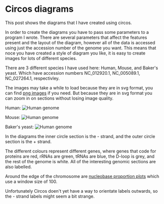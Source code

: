 # Circos diagrams
This post shows the diagrams that I have created using circos.

In order to create the diagrams you have to pass some parameters to a program I wrote. There are several parameters that affect the features present and the layout of the diagram, however all of the data is accessed using just the accession number of the genome you want. This means that noce you have created a style of diagram you like, it is easy to create images for lots of different species.

There are 3 different species I have used here: Human, Mouse, and Baker's yeast. Which have accession numbers NC_012920.1, NC_005089.1, NC_027264.1, respectivley.

The images may take a while to load because they are in svg format, you can find [png images](../images/circos) if you need. But because they are in svg format you can zoom in on sections without losing image quality.

Human:
<img src="../images/circos/NC_012920.1.svg" alt="Human genome">

Mouse:
<img src="../images/circos/NC_005089.1.svg" alt="Human genome">

Baker's yeast:
<img src="../images/circos/NC_027264.1.svg" alt="Human genome">

In the diagrams the inner circle section is the - strand, and the outer circle section is the + strand.

The different colours represent different genes, where genes that code for proteins are red, rRNAs are green, tRNAs are blue, the D-loop is grey, and the rest of the genome is white. All of the interesting genomic sections are also labelled.

Around the edge of the chromosome are [nucleobase proportion plots](mitochondrial_genome_plots.md) which use a window size of 100.

Unfortunately Circos doen't yet have a way to orientate labels outwards, so the - strand labels might seem a bit strange.
